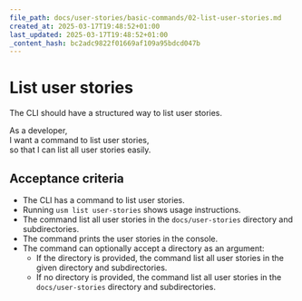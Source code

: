 ```yaml
---
file_path: docs/user-stories/basic-commands/02-list-user-stories.md
created_at: 2025-03-17T19:48:52+01:00
last_updated: 2025-03-17T19:48:52+01:00
_content_hash: bc2adc9822f01669af109a95bdcd047b
---
```


# List user stories
The CLI should have a structured way to list user stories.

As a developer,  
I want a command to list user stories,  
so that I can list all user stories easily.

## Acceptance criteria

- The CLI has a command to list user stories.
- Running `usm list user-stories` shows usage instructions.
- The command list all user stories in the `docs/user-stories` directory and subdirectories.
- The command prints the user stories in the console.
- The command can optionally accept a directory as an argument:
  - If the directory is provided, the command list all user stories in the given directory and subdirectories.
  - If no directory is provided, the command list all user stories in the `docs/user-stories` directory and subdirectories.
